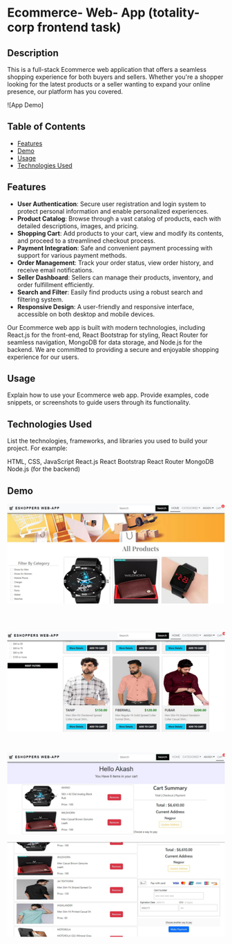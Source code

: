 # Ecommerce- Web- App (totality-corp frontend task)

## Description
This is a full-stack Ecommerce web application that offers a seamless shopping experience for both buyers and sellers. Whether you're a shopper looking for the latest products or a seller wanting to expand your online presence, our platform has you covered.

![App Demo]

## Table of Contents

- [Features](#features)
- [Demo](#demo)
- [Usage](#usage)
- [Technologies Used](#technologies-used)


## Features

- **User Authentication**: Secure user registration and login system to protect personal information and enable personalized experiences.
- **Product Catalog**: Browse through a vast catalog of products, each with detailed descriptions, images, and pricing.
- **Shopping Cart**: Add products to your cart, view and modify its contents, and proceed to a streamlined checkout process.
- **Payment Integration**: Safe and convenient payment processing with support for various payment methods.
- **Order Management**: Track your order status, view order history, and receive email notifications.
- **Seller Dashboard**: Sellers can manage their products, inventory, and order fulfillment efficiently.
- **Search and Filter**: Easily find products using a robust search and filtering system.
- **Responsive Design**: A user-friendly and responsive interface, accessible on both desktop and mobile devices.

Our Ecommerce web app is built with modern technologies, including React.js for the front-end, React Bootstrap for styling, React Router for seamless navigation, MongoDB for data storage, and Node.js for the backend. We are committed to providing a secure and enjoyable shopping experience for our users.


## Usage
Explain how to use your Ecommerce web app. Provide examples, code snippets, or screenshots to guide users through its functionality.

## Technologies Used
List the technologies, frameworks, and libraries you used to build your project. For example:

HTML, CSS, JavaScript
React.js
React Bootstrap
React Router
MongoDB
Node.js (for the backend)

## Demo
<p align="center">
  <img src="/images/EC-1.JPG" alt="Img">
</p>
<br><br>
<p align="center">
 <img src="/images/EC-2.JPG" alt="Img">
</p>
<br>
<p align="center">
  <img src="/images/EC-3.JPG" alt="Img">
</p>
 <img src="/images/EC-4.JPG" alt="Img">
</p>
<br>


